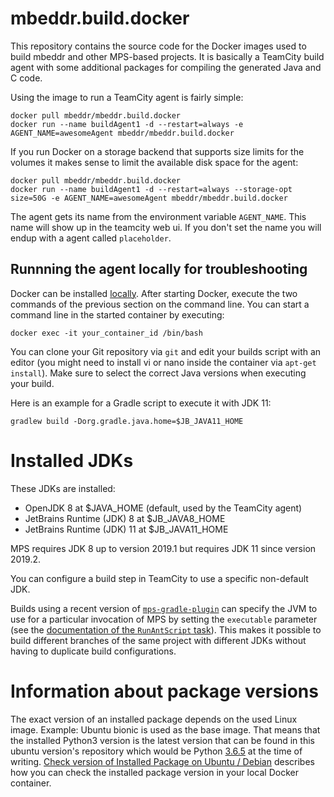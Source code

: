 # mbeddr.build.docker

This repository contains the source code for the Docker images used to build mbeddr and other MPS-based projects. It is
basically a TeamCity build agent with some additional packages for compiling the generated Java and C code.

Using the image to run a TeamCity agent is fairly simple:

```
docker pull mbeddr/mbeddr.build.docker
docker run --name buildAgent1 -d --restart=always -e AGENT_NAME=awesomeAgent mbeddr/mbeddr.build.docker
```

If you run Docker on a storage backend that supports size limits for the volumes it makes sense to limit the available
disk space for the agent:

```
docker pull mbeddr/mbeddr.build.docker
docker run --name buildAgent1 -d --restart=always --storage-opt size=50G -e AGENT_NAME=awesomeAgent mbeddr/mbeddr.build.docker
```

The agent gets its name from the environment variable `AGENT_NAME`. This name will show up in the teamcity web ui. If
you don't set the name you will endup with a agent called `placeholder`.

## Runnning the agent locally for troubleshooting

Docker can be installed [locally](https://docs.docker.com/get-docker). After starting Docker, execute the two commands of the previous section on the command line. You can start a command line in the started container by executing:

```
docker exec -it your_container_id /bin/bash
```

You can clone your Git repository via `git` and edit your builds script with an editor (you might need to install vi or nano inside the container via `apt-get install`). Make sure to select the correct Java versions when executing your build.

Here is an example for a Gradle script to execute it with JDK 11:

```gradlew build -Dorg.gradle.java.home=$JB_JAVA11_HOME```

# Installed JDKs

These JDKs are installed:
- OpenJDK 8 at $JAVA_HOME (default, used by the TeamCity agent)
- JetBrains Runtime (JDK) 8 at $JB_JAVA8_HOME
- JetBrains Runtime (JDK) 11 at $JB_JAVA11_HOME

MPS requires JDK 8 up to version 2019.1 but requires JDK 11 since version 2019.2.

You can configure a build step in TeamCity to use a specific non-default JDK.

Builds using a recent version of [`mps-gradle-plugin`](https://github.com/mbeddr/mps-gradle-plugin/) can specify the JVM
to use for a particular invocation of MPS by setting the `executable` parameter (see the [documentation of the
`RunAntScript` task](https://github.com/mbeddr/mps-gradle-plugin/#runantscript)). This makes it possible to build
different branches of the same project with different JDKs without having to duplicate build configurations.

# Information about package versions

The exact version of an installed package depends on the used Linux image. Example: Ubuntu bionic is used as the base image. That means that the installed Python3 version is the latest version that can be found in this ubuntu version's repository which would be Python [3.6.5](https://packages.ubuntu.com/bionic/python3) at the time of writing. [Check version of Installed Package on Ubuntu / Debian](https://computingforgeeks.com/check-version-of-installed-package-on-ubuntu-debian/) describes how you can check the installed package version in your local Docker container.

